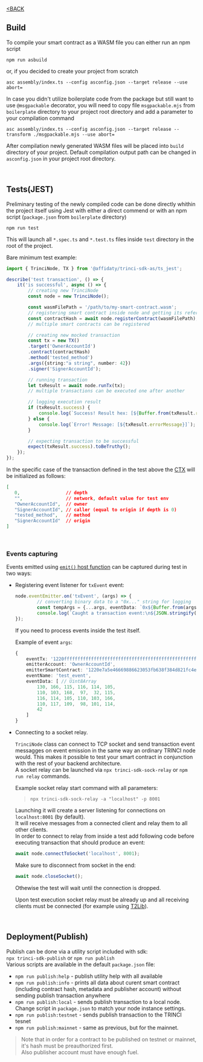 [<BACK](index.md)
## Build

To compile your smart contract as a WASM file you can either run an npm script
```
npm run asbuild
```
or, if you decided to create your project from scratch
```
asc assembly/index.ts --config asconfig.json --target release --use abort=
```

In case you didn't utilize boilerplate code from the package but still want to use `@msgpackable` decorator, you will need to copy file `msgpackable.mjs` from `boilerplate` directory to your project root directory and add a parameter to your compilation command
```
asc assembly/index.ts --config asconfig.json --target release --transform ./msgpackable.mjs --use abort=
```

After compilation newly generated WASM files will be placed into `build` directory of your project. Default compilation output path can be changed in `asconfig.json` in your project root directory.

&nbsp;

## Tests(JEST)

Preliminary testing of the newly compiled code can be done directly whithin the project itself using Jest with either a direct commend or with an npm script (`package.json` from `boilerplate` directory)
```
npm run test
```

This will launch all `*.spec.ts` and `*.test.ts` files inside `test` directory in the root of the project.

Bare minimum test example:

```ts
import { TrinciNode, TX } from '@affidaty/trinci-sdk-as/ts_jest';

describe('test transaction', () => {
    it('is successful', async () => {
        // creating new TrinciNode
        const node = new TrinciNode();

        const wasmFilePath = '/path/to/my-smart-contract.wasm';
        // registering smart contract inside node and getting its reference hash
        const contractHash = await node.registerContract(wasmFilePath);
        // multiple smart contracts can be registered

        // creating new mocked transaction
        const tx = new TX()
        .target('OwnerAccountId')
        .contract(contractHash)
        .method('tested_method')
        .args({string:"a string", number: 42})
        .signer('SignerAccountId');

        // running transaction
        let txResult = await node.runTx(tx);
        // multiple transactions can be executed one after another

        // logging execution result
        if (txResult.success) {
            console.log(`Success! Result hex: [${Buffer.from(txResult.result).toString('hex')}]`);
        } else {
            console.log(`Error! Message: [${txResult.errorMessage}]`);
        }

        // expecting transaction to be successful
        expect(txResult.success).toBeTruthy();
    });
});

```

In the specific case of the transaction defined in the test above the [CTX](./basic.md#ctx) will be initialized as follows:
```json
[
   0,                 // depth
   "",                // network, default value for test env
   "OwnerAccountId",  // owner
   "SignerAccountId", // caller (equal to origin if depth is 0)
   "tested_method",   // method
   "SignerAccountId"  // origin
]
```


&nbsp;


### Events capturing

Events emitted using [`emit()` host function](./host_functions.md#emiteventname-string-eventdata-u8-void) can be captured during test in two ways:

- Registering event listener for `txEvent` event:

    ```ts
    node.eventEmitter.on('txEvent', (args) => {
            // converting binary data to a "0x..." string for logging
            const tempArgs = {...args, eventData: `0x${Buffer.from(args.eventData).toString('hex')}`};
            console.log(`Caught a transaction event:\n${JSON.stringify(tempArgs, null, 2)}\n`);
    });
    ```

    If you need to process events inside the test itself.

    Example of event `args`:

    ```ts
    {
        eventTx: '1220ffffffffffffffffffffffffffffffffffffffffffffffffffffffffffffffff',
        emitterAccount: 'OwnerAccountId',
        emitterSmartContract: '1220e7a5e46669886623053fb638f384d821fc4e053151d8717f83e252c9f55de139',
        eventName: 'test_event',
        eventData: [ // Uint8Array
            130, 166, 115, 116, 114, 105,
            110, 103, 168,  97,  32, 115,
            116, 114, 105, 110, 103, 166,
            110, 117, 109,  98, 101, 114,
            42
        ]
    }
    ```
- Connecting to a socket relay.  

    `TrinciNode` class can connect to TCP socket and send transaction event messagges on event emission in the same way an ordinary TRINCI node would. This makes it possible to test your smart contract in conjunction with the rest of your backend architecture.  
    A socket relay can be launched via `npx trinci-sdk-sock-relay` or `npm run relay` commands.  

    Example socket relay start command with all parameters:  
    >`npx trinci-sdk-sock-relay -a "localhost" -p 8001`  

    Launching it will create a server listening for connections on `localhost:8001` (by default).  
    It will receive messages from a connected client and relay them to all other clients.  
    In order to connect to relay from inside a test add following code before executing transaction that should produce an event: 
    ```ts
    await node.connectToSocket('localhost', 8001);
    ```

    Make sure to disconnect from socket in the end:
    ```ts
    await node.closeSocket();
    ```
    Othewise the test will wait until the connection is dropped.

    Upon test execution socket relay must be already up and all receiving clients must be connected (for example using [T2Lib](https://www.npmjs.com/package/@affidaty/t2-lib)).

&nbsp;

## Deployment(Publish)

Publish can be done via a utility script included with sdk:  
`npx trinci-sdk-publish` or `npm run publish`  
Various scripts are available in the default `package.json` file:
- `npm run publish:help` - publish utility help with all available  
- `npm run publish:info` - prints all data about curent smart contract (including contract hash, metadata and publisher account) without sending publish transaction anywhere
- `npm run publish:local` - sends publish transaction to a local node. Change script in `package.json` to match your node instance settings.
- `npm run publish:testnet` - sends publish transaction to the TRINCI tesnet
- `npm run publish:mainnet` - same as previous, but for the mainnet.
> Note that in order for a contract to be published on testnet or mainnet, it's hash must be preauthorized first.  
> Also publisher account must have enough fuel.